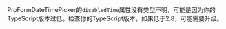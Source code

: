 ProFormDateTimePicker的`disabledTime`属性没有类型声明，可能是因为你的TypeScript版本过低。检查你的TypeScript版本，如果低于2.8，可能需要升级。
